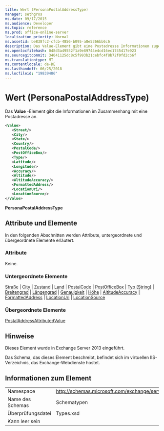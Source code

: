 ```yaml
---
title: Wert (PersonaPostalAddressType)
manager: sethgros
ms.date: 09/17/2015
ms.audience: Developer
ms.topic: reference
ms.prod: office-online-server
localization_priority: Normal
ms.assetid: be838fc2-cfcb-4856-b095-a8e5366bb6c6
description: Das Value-Element gibt eine Postadresse Informationen zugeordnet.
ms.openlocfilehash: 048d3a49552f1a9e89744e4cd16ec1745417e923
ms.sourcegitcommit: 34041125dc8c5f993b21cebfc4f8b72f0fd2cb6f
ms.translationtype: MT
ms.contentlocale: de-DE
ms.lasthandoff: 06/25/2018
ms.locfileid: "19839486"
---
```

# <a name="value-personapostaladdresstype"></a>Wert (PersonaPostalAddressType)

Das **Value** -Element gibt die Informationen im Zusammenhang mit eine Postadresse an. 
  
```XML
<Value>
   <Street/>
   <City/>
   <State/>
   <Country/>
   <PostalCode/>
   <PostOfficeBox/>
   <Type/>
   <Latitude/>
   <Longitude/>
   <Accuracy/>
   <Altitude/>
   <AltitudeAccuracy/>
   <FormattedAddress/>
   <LocationUri/>
   <LocationSource/>
</Value>
```

**PersonaPostalAddressType**

## <a name="attributes-and-elements"></a>Attribute und Elemente

In den folgenden Abschnitten werden Attribute, untergeordnete und übergeordnete Elemente erläutert.
  
### <a name="attributes"></a>Attribute

Keine.
  
### <a name="child-elements"></a>Untergeordnete Elemente

[Straße](street.md) | [City](city.md) | [Zustand](state-ex15websvcsotherref.md) | [Land](country.md) | [PostalCode](postalcode.md) | [PostOfficeBox](postofficebox.md) | [Typ (String)](type-string.md) | [Breitengrad](latitude.md)  |  [ Längengrad](longitude.md) | [Genauigkeit](accuracy.md) | [Höhe](altitude.md) | [AltitudeAccuracy](altitudeaccuracy.md) | [FormattedAddress](formattedaddress.md) | [LocationUri](locationuri.md) | [LocationSource](locationsource.md)
  
### <a name="parent-elements"></a>Übergeordnete Elemente

[PostalAddressAttributedValue](postaladdressattributedvalue.md)
  
## <a name="remarks"></a>Hinweise

Dieses Element wurde in Exchange Server 2013 eingeführt.
  
Das Schema, das dieses Element beschreibt, befindet sich im virtuellen IIS-Verzeichnis, das Exchange-Webdienste hostet.
  
## <a name="element-information"></a>Informationen zum Element

|||
|:-----|:-----|
|Namespace  <br/> |http://schemas.microsoft.com/exchange/services/2006/types  <br/> |
|Name des Schemas  <br/> |Schematypen  <br/> |
|Überprüfungsdatei  <br/> |Types.xsd  <br/> |
|Kann leer sein  <br/> ||
   

